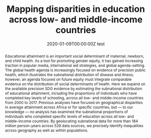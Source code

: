 ---
abstract: Educational attainment is an important social determinant of maternal, newborn, and child health. As a tool for promoting gender equity, it has gained increasing traction in popular media, international aid strategies, and global agenda-setting. The global health agenda is increasingly focused on evidence of precision public health, which illustrates the subnational distribution of disease and illness; however, an agenda focused on future equity must integrate comparable evidence on the distribution of social determinants of health. Here we expand on the available precision SDG evidence by estimating the subnational distribution of educational attainment, including the proportions of individuals who have completed key levels of schooling, across all low- and middle-income countries from 2000 to 2017. Previous analyses have focused on geographical disparities in average attainment across Africa or for specific countries, but — to our knowledge — no analysis has examined the subnational proportions of individuals who completed specific levels of education across all low- and middle-income countries. By geolocating subnational data for more than 184 million person-years across 528 data sources, we precisely identify inequalities across geography as well as within populations.
authors:
- admin
- et al
date: "2020-01-09T00:00:00Z test"
doi: ""
featured: false
image:
  focal_point: ""
  preview_only: false
projects: []
publication: '*Nature*'
publication_short: "*Nature*"
publication_types:
- "2"
publishDate: "2020-01-09T00:00:00Z"
summary: _Published in **Nature**._
tags:
title: Mapping disparities in education across low- and middle-income countries
url_code: ""
url_dataset: ""
url_pdf: media/nature2020.pdf
url_poster: ""
url_project: ""
url_slides: ""
url_source: ""
url_video: ""
---